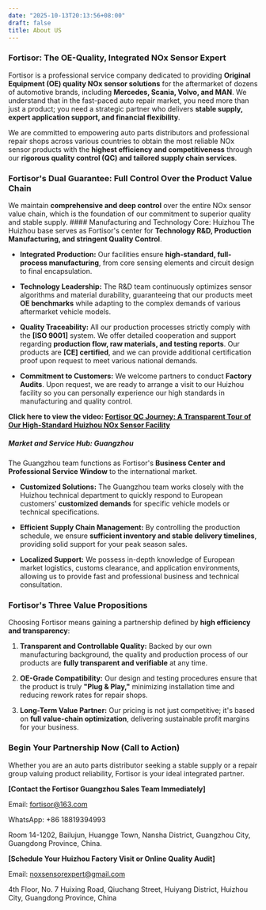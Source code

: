 ```yaml
---
date: "2025-10-13T20:13:56+08:00"
draft: false
title: About US
---
```


### Fortisor: The OE-Quality, Integrated NOx Sensor Expert

Fortisor is a professional service company dedicated to providing **Original Equipment (OE) quality NOx sensor solutions** for the aftermarket of dozens of automotive brands, including **Mercedes, Scania, Volvo, and MAN**. We understand that in the fast-paced auto repair market, you need more than just a product; you need a strategic partner who delivers **stable supply, expert application support, and financial flexibility**.

We are committed to empowering auto parts distributors and professional repair shops across various countries to obtain the most reliable NOx sensor products with the **highest efficiency and competitiveness** through our **rigorous quality control (QC) and tailored supply chain services**.

### Fortisor's Dual Guarantee: Full Control Over the Product Value Chain

We maintain **comprehensive and deep control** over the entire NOx sensor value chain, which is the foundation of our commitment to superior quality and stable supply.
\#### Manufacturing and Technology Core: Huizhou
The Huizhou base serves as Fortisor's center for **Technology R&D, Production Manufacturing, and stringent Quality Control**.

- **Integrated Production:** Our facilities ensure **high-standard, full-process manufacturing**, from core sensing elements and circuit design to final encapsulation.

- **Technology Leadership:** The R&D team continuously optimizes sensor algorithms and material durability, guaranteeing that our products meet **OE benchmarks** while adapting to the complex demands of various aftermarket vehicle models.

- **Quality Traceability:** All our production processes strictly comply with the **\[ISO 9001\]** system. We offer detailed cooperation and support regarding **production flow, raw materials, and testing reports**. Our products are **\[CE\] certified**, and we can provide additional certification proof upon request to meet various national demands.

- **Commitment to Customers:** We welcome partners to conduct **Factory Audits**. Upon request, we are ready to arrange a visit to our Huizhou facility so you can personally experience our high standards in manufacturing and quality control.

**Click here to view the video: [Fortisor QC Journey: A Transparent Tour of Our High-Standard Huizhou NOx Sensor Facility](https://gv.videocdn.alibaba.com/icbu_vod_video/video_target/gv95-f6138524-a1b5689c-95f4402a-551e/trans/aidc/gx4jot-h264-hd.mp4)**

##### Market and Service Hub: Guangzhou

The Guangzhou team functions as Fortisor's **Business Center and Professional Service Window** to the international market.

- **Customized Solutions:** The Guangzhou team works closely with the Huizhou technical department to quickly respond to European customers' **customized demands** for specific vehicle models or technical specifications.

- **Efficient Supply Chain Management:** By controlling the production schedule, we ensure **sufficient inventory and stable delivery timelines**, providing solid support for your peak season sales.

- **Localized Support:** We possess in-depth knowledge of European market logistics, customs clearance, and application environments, allowing us to provide fast and professional business and technical consultation.

### Fortisor's Three Value Propositions

Choosing Fortisor means gaining a partnership defined by **high efficiency and transparency**:

1.  **Transparent and Controllable Quality:** Backed by our own manufacturing background, the quality and production process of our products are **fully transparent and verifiable** at any time.

2.  **OE-Grade Compatibility:** Our design and testing procedures ensure that the product is truly **"Plug & Play,"** minimizing installation time and reducing rework rates for repair shops.

3.  **Long-Term Value Partner:** Our pricing is not just competitive; it's based on **full value-chain optimization**, delivering sustainable profit margins for your business.

### Begin Your Partnership Now (Call to Action)

Whether you are an auto parts distributor seeking a stable supply or a repair group valuing product reliability, Fortisor is your ideal integrated partner.

**\[Contact the Fortisor Guangzhou Sales Team Immediately\]**

Email: fortisor@163.com

WhatsApp: +86 18819394993

Room 14-1202, Bailujun, Huangge Town, Nansha District, Guangzhou City, Guangdong Province, China.

**\[Schedule Your Huizhou Factory Visit or Online Quality Audit\]**

Email: noxsensorexpert@gmail.com

4th Floor, No. 7 Huixing Road, Qiuchang Street, Huiyang District, Huizhou City, Guangdong Province, China